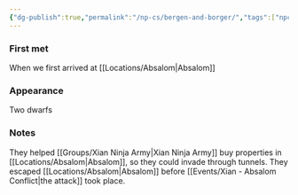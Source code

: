 ```yaml
---
{"dg-publish":true,"permalink":"/np-cs/bergen-and-borger/","tags":["npc"],"noteIcon":"npc","created":"2024-01-06T13:02:26.761+01:00","updated":"2024-01-06T13:06:22.728+01:00"}
---
```


### First met
When we first arrived at [[Locations/Absalom\|Absalom]]
### Appearance
Two dwarfs
### Notes
They helped [[Groups/Xian Ninja Army\|Xian Ninja Army]] buy properties in [[Locations/Absalom\|Absalom]], so they could invade through tunnels. They escaped [[Locations/Absalom\|Absalom]] before [[Events/Xian - Absalom Conflict\|the attack]]  took place.